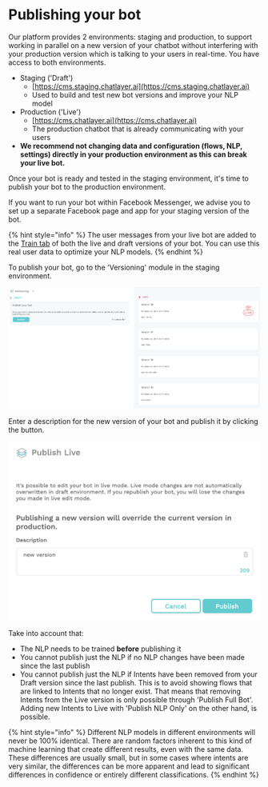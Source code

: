 # Publishing your bot

Our platform provides 2 environments: staging and production, to support working in parallel on a new version of your chatbot without interfering with your production version which is talking to your users in real-time. You have access to both environments.

* Staging \('Draft'\)
  * [https://cms.staging.chatlayer.ai](https://cms.staging.chatlayer.ai)
  * Used to build and test new bot versions and improve your NLP model
* Production \('Live'\)
  * [https://cms.chatlayer.ai](https://cms.chatlayer.ai)
  * The production chatbot that is already communicating with your users
* **We recommend not changing data and configuration \(flows, NLP, settings\) directly in your production environment as this can break your live bot.**

Once your bot is ready and tested in the staging environment, it's time to publish your bot to the production environment.

If you want to run your bot within Facebook Messenger, we advise you to set up a separate Facebook page and app for your staging version of the bot.

{% hint style="info" %}
The user messages from your live bot are added to the [Train tab](../../understanding-users/natural-language-processing-nlp/tutorial-train-your-bot-based-on-actual-user-messages.md) of both the live and draft versions of your bot. You can use this real user data to optimize your NLP models.
{% endhint %}

To publish your bot, go to the 'Versioning' module in the staging environment.

![](../../.gitbook/assets/image%20%28370%29.png)

Enter a description for the new version of your bot and publish it by clicking the button.

![](../../.gitbook/assets/image%20%28369%29.png)

Take into account that:

* The NLP needs to be trained **before** publishing it
* You cannot publish just the NLP if no NLP changes have been made since the last publish
* You cannot publish just the NLP if Intents have been removed from your Draft version since the last publish. This is to avoid showing flows that are linked to Intents that no longer exist. That means that removing Intents from the Live version is only possible through 'Publish Full Bot'. Adding new Intents to Live with 'Publish NLP Only' on the other hand, is possible.

{% hint style="info" %}
Different NLP models in different environments will never be 100% identical. There are random factors inherent to this kind of machine learning that create different results, even with the same data. These differences are usually small, but in some cases where intents are very similar, the differences can be more apparent and lead to significant differences in confidence or entirely different classifications. 
{% endhint %}

